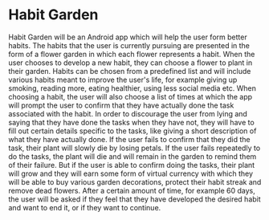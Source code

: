 # Habit Garden
Habit Garden will be an Android app which will help the user form better habits. The habits that the user is currently pursuing are presented in the form of a flower garden in which each flower represents a habit. When the user chooses to develop a new habit, they can choose a flower to plant in their garden. Habits can be chosen from a predefined list and will include various habits meant to improve the user's life, for example giving up smoking, reading more, eating healthier, using less social media etc. When choosing a habit, the user will also choose a list of times at which the app will prompt the user to confirm that they have actually done the task associated with the habit. In order to discourage the user from lying and saying that they have done the tasks when they have not, they will have to fill out certain details specific to the tasks, like giving a short description of what they have actually done. If the user fails to confirm that they did the task, their plant will slowly die by losing petals. If the user fails repeatedly to do the tasks, the plant will die and will remain in the garden to remind them of their failure. But if the user is able to confirm doing the tasks, their plant will grow and they will earn some form of virtual currency with which they will be able to buy various garden decorations, protect their habit streak and remove dead flowers. After a certain amount of time, for example 60 days, the user will be asked if they feel that they have developed the desired habit and want to end it, or if they want to continue.

